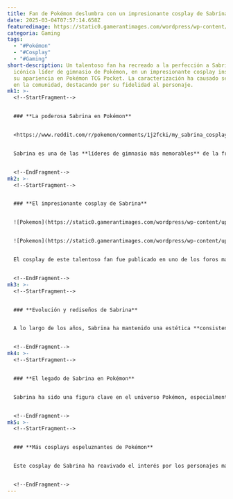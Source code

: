 ```yaml
---
title: Fan de Pokémon deslumbra con un impresionante cosplay de Sabrina
date: 2025-03-04T07:57:14.658Z
featuredimage: https://static0.gamerantimages.com/wordpress/wp-content/uploads/wm/2025/03/pokemon-fan-sabrina-cosplay.jpg?q=70&fit=crop&w=1140&h=&dpr=1
categoria: Gaming
tags:
  - "#Pokémon"
  - "#Cosplay"
  - "#Gaming"
short-description: Un talentoso fan ha recreado a la perfección a Sabrina, la
  icónica líder de gimnasio de Pokémon, en un impresionante cosplay inspirado en
  su apariencia en Pokémon TCG Pocket. La caracterización ha causado sensación
  en la comunidad, destacando por su fidelidad al personaje.
mk1: >-
  <!--StartFragment-->


  ### **La poderosa Sabrina en Pokémon**


  <https://www.reddit.com/r/pokemon/comments/1j2fcki/my_sabrina_cosplay/?embed_host_url=https://gamerant.com/pokemon-sabrina-cosplay/>


  Sabrina es una de las **líderes de gimnasio más memorables** de la franquicia Pokémon. Como jefa del Gimnasio de Azafrán, domina a los Pokémon de tipo Psíquico y es famosa por sus **habilidades sobrenaturales**, que incluso le permitieron convertir a las personas en muñecos en la serie animada. En *Pokémon TCG Pocket*, Sabrina es una de las **cartas de apoyo más poderosas**, lo que la convierte en un recurso clave para los jugadores.


  <!--EndFragment-->
mk2: >-
  <!--StartFragment-->


  ### **El impresionante cosplay de Sabrina**


  ![Pokemon](https://static0.gamerantimages.com/wordpress/wp-content/uploads/2021/11/Pokemon-Sabrina.jpg?q=70&fit=crop&w=750&h=422&dpr=1 "Pokemon")


  ![Pokemon](https://static0.gamerantimages.com/wordpress/wp-content/uploads/2024/11/pokemon-pocket-tcg-272-sabrina.png?q=70&fit=contain&w=750&h=422&dpr=1 "Pokemon")


  El cosplay de este talentoso fan fue publicado en uno de los foros más populares de Pokémon en Reddit, capturando la atención de la comunidad. Inspirado en la carta de Sabrina de *Pokémon TCG Pocket*, el cosplayer recreó su **vestido de cuello alto, su cabello característico y sus intensos ojos rojos**, logrando una representación impresionante. Aunque algunos detalles como los guantes blancos no están presentes, la esencia del personaje ha sido reflejada de manera magistral.


  <!--EndFragment-->
mk3: >-
  <!--StartFragment-->


  ### **Evolución y rediseños de Sabrina**


  A lo largo de los años, Sabrina ha mantenido una estética **consistente pero intimidante**, lo que ha inspirado a los fans a imaginar nuevas versiones del personaje. En el mismo foro donde se publicó el cosplay, otro usuario compartió una **reinterpretación de Sabrina con su Alakazam**, dotándola de un aura aún más aterradora.


  <!--EndFragment-->
mk4: >-
  <!--StartFragment-->


  ### **El legado de Sabrina en Pokémon**


  Sabrina ha sido una figura clave en el universo Pokémon, especialmente por su relación con **Alakazam y Gengar**. En *Pokémon TCG*, su carta de Gengar es una de las más codiciadas, al punto que un fan llegó a crear una versión de **18 quilates de oro** para rendir homenaje al personaje.


  <!--EndFragment-->
mk5: >-
  <!--StartFragment-->


  ### **Más cosplays espeluznantes de Pokémon**


  Este cosplay de Sabrina ha reavivado el interés por los personajes más enigmáticos de Pokémon. Recientemente, tras el tráiler de *Pokémon Legends: Z-A*, un fan presentó un impresionante **cosplay de Hex Maniac**, otro personaje de la franquicia con un aire misterioso. Será interesante ver qué otras creaciones nos traerán los seguidores de Pokémon en el futuro.


  <!--EndFragment-->
---
```

